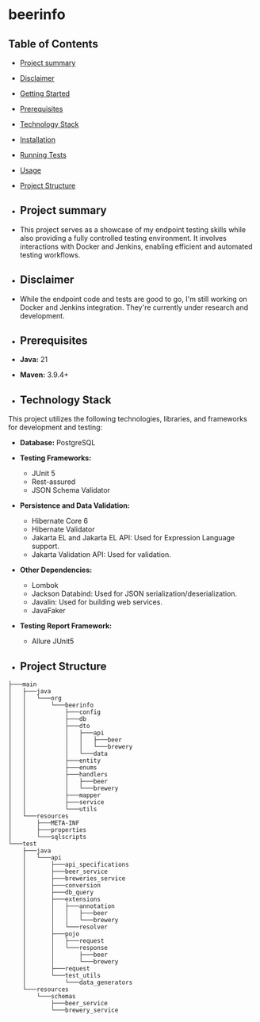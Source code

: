 # beerinfo

## Table of Contents
- [Project summary](#project-summary)
- [Disclaimer](#disclaimer)
- [Getting Started](#getting-started)
- [Prerequisites](#prerequisites)
- [Technology Stack](#technology-stack)
- [Installation](#installation)
- [Running Tests](#running-tests)
- [Usage](#usage)
- [Project Structure](#project-structure)

- ## Project summary
- This project serves as a showcase of my endpoint testing skills while also providing a fully controlled testing environment. It involves interactions with Docker and Jenkins, enabling efficient and automated testing workflows.

- ## Disclaimer
- While the endpoint code and tests are good to go, I'm still working on Docker and Jenkins integration. They're currently under research and development.

- ## Prerequisites

- **Java:** 21

- **Maven:** 3.9.4+

- ## Technology Stack

This project utilizes the following technologies, libraries, and frameworks for development and testing:

- **Database:** PostgreSQL

- **Testing Frameworks:**

  - JUnit 5
  - Rest-assured
  - JSON Schema Validator
    
- **Persistence and Data Validation:**

  - Hibernate Core 6
  - Hibernate Validator
  - Jakarta EL and Jakarta EL API: Used for Expression Language support.
  - Jakarta Validation API: Used for validation.

- **Other Dependencies:**
  - Lombok
  - Jackson Databind: Used for JSON serialization/deserialization.
  - Javalin: Used for building web services.
  - JavaFaker

- **Testing Report Framework:**

  - Allure JUnit5


- ## Project Structure

```
├───main
│   ├───java
│   │   └───org
│   │       └───beerinfo
│   │           ├───config
│   │           ├───db
│   │           ├───dto
│   │           │   ├───api
│   │           │   │   ├───beer
│   │           │   │   └───brewery
│   │           │   └───data
│   │           ├───entity
│   │           ├───enums
│   │           ├───handlers
│   │           │   ├───beer
│   │           │   └───brewery
│   │           ├───mapper
│   │           ├───service
│   │           └───utils
│   └───resources
│       ├───META-INF
│       ├───properties
│       └───sqlscripts
└───test
    ├───java
    │   └───api
    │       ├───api_specifications
    │       ├───beer_service
    │       ├───breweries_service
    │       ├───conversion
    │       ├───db_query
    │       ├───extensions
    │       │   ├───annotation
    │       │   │   ├───beer
    │       │   │   └───brewery
    │       │   └───resolver
    │       ├───pojo
    │       │   ├───request
    │       │   └───response
    │       │       ├───beer
    │       │       └───brewery
    │       ├───request
    │       └───test_utils
    │           └───data_generators
    └───resources
        └───schemas
            ├───beer_service
            └───brewery_service

```